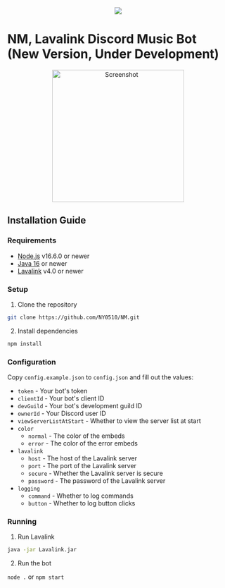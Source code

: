 <center><a href="https://github.com/NY0510/NM-New"><img src="https://capsule-render.vercel.app/api?type=waving&color=gradient&height=200&section=header&text=NM%&fontSize=65&fontAlignY=35&animation=twinkling&fontColor=b8b8b8" /></a></center>

# NM, Lavalink Discord Music Bot (New Version, Under Development)

<p align="center">
  <a href="https://github.com/NY0510/NM-New">
    <img src="" alt="Screenshot"  height="300">
  </a>

## Installation Guide

### Requirements

-   [Node.js](https://nodejs.org/) v16.6.0 or newer
-   [Java 16](https://adoptium.net/?variant=openjdk16&jvmVariant=hotspot) or newer
-   [Lavalink](https://github.com/freyacodes/Lavalink/releases/latest) v4.0 or newer

### Setup

1.  Clone the repository

```sh
git clone https://github.com/NY0510/NM.git
```

2.  Install dependencies

```sh
npm install
```

### Configuration

Copy `config.example.json` to `config.json` and fill out the values:

-   `token` - Your bot's token
-   `clientId` - Your bot's client ID
-   `devGuild` - Your bot's development guild ID
-   `ownerId` - Your Discord user ID
-   `viewServerListAtStart` - Whether to view the server list at start
-   `color`
    -   `normal` - The color of the embeds
    -   `error` - The color of the error embeds
-   `lavalink`
    -   `host` - The host of the Lavalink server
    -   `port` - The port of the Lavalink server
    -   `secure` - Whether the Lavalink server is secure
    -   `password` - The password of the Lavalink server
-   `logging`
    -   `command` - Whether to log commands
    -   `button` - Whether to log button clicks

### Running

1.  Run Lavalink

```sh
java -jar Lavalink.jar
```

2.  Run the bot

`node .` or `npm start`
